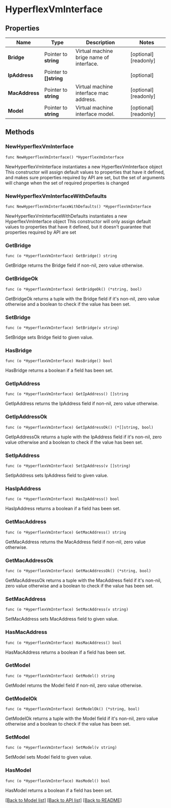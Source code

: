 # HyperflexVmInterface

## Properties

Name | Type | Description | Notes
------------ | ------------- | ------------- | -------------
**Bridge** | Pointer to **string** | Virtual machine brige name of interface. | [optional] [readonly] 
**IpAddress** | Pointer to **[]string** |  | [optional] 
**MacAddress** | Pointer to **string** | Virtual machine interface mac address. | [optional] [readonly] 
**Model** | Pointer to **string** | Virtual machine interface model. | [optional] [readonly] 

## Methods

### NewHyperflexVmInterface

`func NewHyperflexVmInterface() *HyperflexVmInterface`

NewHyperflexVmInterface instantiates a new HyperflexVmInterface object
This constructor will assign default values to properties that have it defined,
and makes sure properties required by API are set, but the set of arguments
will change when the set of required properties is changed

### NewHyperflexVmInterfaceWithDefaults

`func NewHyperflexVmInterfaceWithDefaults() *HyperflexVmInterface`

NewHyperflexVmInterfaceWithDefaults instantiates a new HyperflexVmInterface object
This constructor will only assign default values to properties that have it defined,
but it doesn't guarantee that properties required by API are set

### GetBridge

`func (o *HyperflexVmInterface) GetBridge() string`

GetBridge returns the Bridge field if non-nil, zero value otherwise.

### GetBridgeOk

`func (o *HyperflexVmInterface) GetBridgeOk() (*string, bool)`

GetBridgeOk returns a tuple with the Bridge field if it's non-nil, zero value otherwise
and a boolean to check if the value has been set.

### SetBridge

`func (o *HyperflexVmInterface) SetBridge(v string)`

SetBridge sets Bridge field to given value.

### HasBridge

`func (o *HyperflexVmInterface) HasBridge() bool`

HasBridge returns a boolean if a field has been set.

### GetIpAddress

`func (o *HyperflexVmInterface) GetIpAddress() []string`

GetIpAddress returns the IpAddress field if non-nil, zero value otherwise.

### GetIpAddressOk

`func (o *HyperflexVmInterface) GetIpAddressOk() (*[]string, bool)`

GetIpAddressOk returns a tuple with the IpAddress field if it's non-nil, zero value otherwise
and a boolean to check if the value has been set.

### SetIpAddress

`func (o *HyperflexVmInterface) SetIpAddress(v []string)`

SetIpAddress sets IpAddress field to given value.

### HasIpAddress

`func (o *HyperflexVmInterface) HasIpAddress() bool`

HasIpAddress returns a boolean if a field has been set.

### GetMacAddress

`func (o *HyperflexVmInterface) GetMacAddress() string`

GetMacAddress returns the MacAddress field if non-nil, zero value otherwise.

### GetMacAddressOk

`func (o *HyperflexVmInterface) GetMacAddressOk() (*string, bool)`

GetMacAddressOk returns a tuple with the MacAddress field if it's non-nil, zero value otherwise
and a boolean to check if the value has been set.

### SetMacAddress

`func (o *HyperflexVmInterface) SetMacAddress(v string)`

SetMacAddress sets MacAddress field to given value.

### HasMacAddress

`func (o *HyperflexVmInterface) HasMacAddress() bool`

HasMacAddress returns a boolean if a field has been set.

### GetModel

`func (o *HyperflexVmInterface) GetModel() string`

GetModel returns the Model field if non-nil, zero value otherwise.

### GetModelOk

`func (o *HyperflexVmInterface) GetModelOk() (*string, bool)`

GetModelOk returns a tuple with the Model field if it's non-nil, zero value otherwise
and a boolean to check if the value has been set.

### SetModel

`func (o *HyperflexVmInterface) SetModel(v string)`

SetModel sets Model field to given value.

### HasModel

`func (o *HyperflexVmInterface) HasModel() bool`

HasModel returns a boolean if a field has been set.


[[Back to Model list]](../README.md#documentation-for-models) [[Back to API list]](../README.md#documentation-for-api-endpoints) [[Back to README]](../README.md)


